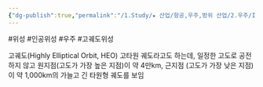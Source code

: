 ```yaml
---
{"dg-publish":true,"permalink":"/1.Study/★ 산업/항공,우주,방위 산업/2.우주/INFO_우주/고궤도 위성/","created":"2024-11-20T21:02:29.520+09:00","updated":"2025-06-03T20:07:21.960+09:00"}
---
```


#위성 #인공위성 #우주 #고궤도위성


고궤도(Highly Elliptical Orbit, HEO) 고타원 궤도라고도 하는데, 일정한 고도로 공전하지 않고 원지점(고도가 가장 높은 지점)이 약 4만km, 근지점 (고도가 가장 낮은 지점)이 약 1,000km의 가늘고 긴 타원형 궤도를 보임